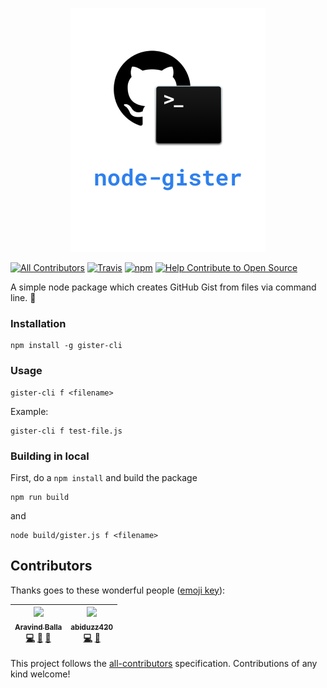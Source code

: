 <p align="center">
  <img src="https://raw.githubusercontent.com/aravindballa/node-gister/master/node-gister.png"/>
</p>

[![All Contributors](https://img.shields.io/badge/all_contributors-2-orange.svg?style=flat-square)](#contributors)
[![Travis](https://img.shields.io/travis/rust-lang/rust.svg?style=flat-square)](https://github.com/aravindballa/node-gister)
[![npm](https://img.shields.io/npm/dm/gister-cli.svg?style=flat-square)]()
[![Help Contribute to Open Source](https://www.codetriage.com/aravindballa/node-gister/badges/users.svg)](https://www.codetriage.com/aravindballa/node-gister)

A simple node package which creates GitHub Gist from files via command line. 📝

### Installation

```shell
npm install -g gister-cli
```

### Usage

```shell
gister-cli f <filename>
```

Example:

```shell
gister-cli f test-file.js
```

### Building in local

First, do a `npm install` and build the package

```shell
npm run build
```

and

```shell
node build/gister.js f <filename>
```
## Contributors

Thanks goes to these wonderful people ([emoji key](https://github.com/kentcdodds/all-contributors#emoji-key)):

<!-- ALL-CONTRIBUTORS-LIST:START - Do not remove or modify this section -->
<!-- prettier-ignore -->
| [<img src="https://avatars0.githubusercontent.com/u/8036315?v=4" width="100px;"/><br /><sub><b>Aravind Balla</b></sub>](http://aravindballa.com)<br />[💻](https://github.com/aravindballa/node-gister/commits?author=aravindballa "Code") [🤔](#ideas-aravindballa "Ideas, Planning, & Feedback") [👀](#review-aravindballa "Reviewed Pull Requests") | [<img src="https://avatars2.githubusercontent.com/u/18336304?v=4" width="100px;"/><br /><sub><b>abiduzz420</b></sub>](https://medium.com/@abiduzair420)<br />[💻](https://github.com/aravindballa/node-gister/commits?author=abiduzz420 "Code") [👀](#review-abiduzz420 "Reviewed Pull Requests") |
| :---: | :---: |
<!-- ALL-CONTRIBUTORS-LIST:END -->

This project follows the [all-contributors](https://github.com/kentcdodds/all-contributors) specification. Contributions of any kind welcome!